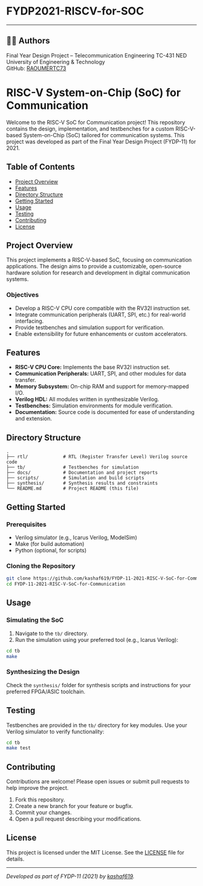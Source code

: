 # FYDP2021-RISCV-for-SOC
---
## 👨‍💻 Authors
 Final Year Design Project – Telecommunication Engineering TC-431 
 NED University of Engineering & Technology  
 GitHub: [RAOUMERTC73](https://github.com/RAOUMERTC73)

# RISC-V System-on-Chip (SoC) for Communication

Welcome to the RISC-V SoC for Communication project! This repository contains the design, implementation, and testbenches for a custom RISC-V-based System-on-Chip (SoC) tailored for communication systems. This project was developed as part of the Final Year Design Project (FYDP-11) for 2021.

## Table of Contents

- [Project Overview](#project-overview)
- [Features](#features)
- [Directory Structure](#directory-structure)
- [Getting Started](#getting-started)
- [Usage](#usage)
- [Testing](#testing)
- [Contributing](#contributing)
- [License](#license)

## Project Overview

This project implements a RISC-V-based SoC, focusing on communication applications. The design aims to provide a customizable, open-source hardware solution for research and development in digital communication systems.

### Objectives

- Develop a RISC-V CPU core compatible with the RV32I instruction set.
- Integrate communication peripherals (UART, SPI, etc.) for real-world interfacing.
- Provide testbenches and simulation support for verification.
- Enable extensibility for future enhancements or custom accelerators.

## Features

- **RISC-V CPU Core:** Implements the base RV32I instruction set.
- **Communication Peripherals:** UART, SPI, and other modules for data transfer.
- **Memory Subsystem:** On-chip RAM and support for memory-mapped I/O.
- **Verilog HDL:** All modules written in synthesizable Verilog.
- **Testbenches:** Simulation environments for module verification.
- **Documentation:** Source code is documented for ease of understanding and extension.

## Directory Structure

```
.
├── rtl/             # RTL (Register Transfer Level) Verilog source code
├── tb/              # Testbenches for simulation
├── docs/            # Documentation and project reports
├── scripts/         # Simulation and build scripts
├── synthesis/       # Synthesis results and constraints
└── README.md        # Project README (this file)
```

## Getting Started

### Prerequisites

- Verilog simulator (e.g., Icarus Verilog, ModelSim)
- Make (for build automation)
- Python (optional, for scripts)

### Cloning the Repository

```bash
git clone https://github.com/kashaf619/FYDP-11-2021-RISC-V-SoC-for-Communication.git
cd FYDP-11-2021-RISC-V-SoC-for-Communication
```

## Usage

### Simulating the SoC

1. Navigate to the `tb/` directory.
2. Run the simulation using your preferred tool (e.g., Icarus Verilog):

```bash
cd tb
make
```

### Synthesizing the Design

Check the `synthesis/` folder for synthesis scripts and instructions for your preferred FPGA/ASIC toolchain.

## Testing

Testbenches are provided in the `tb/` directory for key modules. Use your Verilog simulator to verify functionality:

```bash
cd tb
make test
```

## Contributing

Contributions are welcome! Please open issues or submit pull requests to help improve the project.

1. Fork this repository.
2. Create a new branch for your feature or bugfix.
3. Commit your changes.
4. Open a pull request describing your modifications.

## License

This project is licensed under the MIT License. See the [LICENSE](LICENSE) file for details.

---

*Developed as part of FYDP-11 (2021) by [kashaf619](https://github.com/kashaf619).*  

